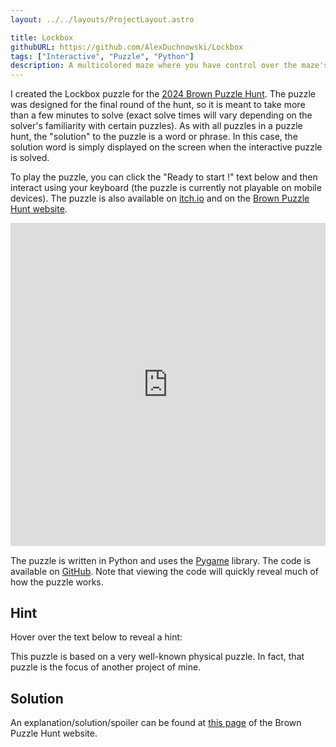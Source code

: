 ```yaml
---
layout: ../../layouts/ProjectLayout.astro

title: Lockbox
githubURL: https://github.com/AlexDuchnowski/Lockbox
tags: ["Interactive", "Puzzle", "Python"]
description: A multicolored maze where you have control over the maze's layout
---
```


<style>
    iframe {
        width: 100%;
        aspect-ratio: 75/77;
    }
</style>

I created the Lockbox puzzle for the [2024 Brown Puzzle Hunt](https://2024.brownpuzzlehunt.com). The puzzle was designed for the final round of the hunt, so it is meant to take more than a few minutes to solve (exact solve times will vary depending on the solver's familiarity with certain puzzles). As with all puzzles in a puzzle hunt, the "solution" to the puzzle is a word or phrase. In this case, the solution word is simply displayed on the screen when the interactive puzzle is solved.

To play the puzzle, you can click the "Ready to start !" text below and then interact using your keyboard (the puzzle is currently not playable on mobile devices). The puzzle is also available on [itch.io](https://xenonhawk.itch.io/lockbox) and on the [Brown Puzzle Hunt website](https://2024.brownpuzzlehunt.com/puzzle/lockbox).

<iframe title="Lockbox Puzzle/Game" frameborder="0" src="https://itch.io/embed-upload/10147742?color=000000" allowfullscreen=""><a href="https://xenonhawk.itch.io/lockbox">Play LOCKBOX on itch.io</a></iframe>

The puzzle is written in Python and uses the [Pygame](https://www.pygame.org) library. The code is available on [GitHub](https://github.com/AlexDuchnowski/Lockbox). Note that viewing the code will quickly reveal much of how the puzzle works.

## Hint

Hover over the text below to reveal a hint:

<span class="spoiler">This puzzle is based on a very well-known physical puzzle. In fact, that puzzle is the focus of another project of mine.</span>

## Solution

An explanation/solution/spoiler can be found at [this page](https://2024.brownpuzzlehunt.com/puzzle/lockbox/solution) of the Brown Puzzle Hunt website.
